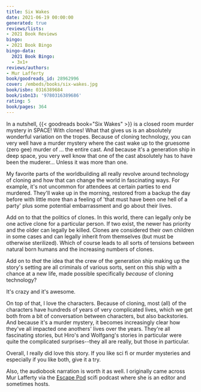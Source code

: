 ```yaml
---
title: Six Wakes
date: 2021-06-19 00:00:00
generated: true
reviews/lists:
- 2021 Book Reviews
bingo:
- 2021 Book Bingo
bingo-data:
  2021 Book Bingo:
  - 3x1+
reviews/authors:
- Mur Lafferty
book/goodreads_id: 28962996
cover: /embeds/books/six-wakes.jpg
book/isbn: 0316389684
book/isbn13: '9780316389686'
rating: 5
book/pages: 364
---
```

In a nutshell, {{< goodreads book="Six Wakes" >}} is a closed room murder mystery in SPACE! With clones! What that gives us is an absolutely wonderful variation on the tropes. Because of cloning technology, you can very well have a murder mystery where the cast wake up to the gruesome (zero gee) murder of ... the entire cast. And because it's a generation ship in deep space, you very well know that one of the cast absolutely has to have been the muderer... Unless it was more than one.  

My favorite parts of the worldbuilding all really revolve around technology of cloning and how that can change the world in fascinating ways. For example, it's not uncommon for attendees at certain parties to end murdered. They'll wake up in the morning, restored from a backup the day before with little more than a feeling of 'that must have been one hell of a party' plus some potential embarrassment and go about their lives.  

<!--more-->

Add on to that the politics of clones. In this world, there can legally only be one active clone for a particular person. If two exist, the newer has priority and the older can legally be killed. Clones are considered their own children in some cases and can legally inherit from themselves (but must be otherwise sterilized). Which of course leads to all sorts of tensions between natural born humans and the increasing numbers of clones.  

Add on to *that* the idea that the crew of the generation ship making up the story's setting are all criminals of various sorts, sent on this ship with a chance at a new life, made possible specifically *because* of cloning technology?  

It's crazy and it's awesome.  

On top of that, I love the characters. Because of cloning, most (all) of the characters have hundreds of years of very complicated lives, which we get both from a bit of conversation between characters, but also backstories. And because it's a murder mystery, it becomes increasingly clear how they've all impacted one anothers' lives over the years. They're all fascinating stories, but Hiro's and Wolfgang's stories in particular were quite the complicated surprises--they all are really, but those in particular.  

Overall, I really did love this story. If you like sci fi or murder mysteries and especially if you like both, give it a try.  

Also, the audiobook narration is worth it as well. I originally came across Mur Lafferty via the [Escape Pod](https://escapepod.org/) scifi podcast where she is an editor and sometimes hosts.